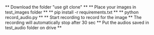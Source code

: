 ** Download the folder "use git clone" **
** Place your images in test_images folder **
** pip install -r requirements.txt **
** python record_audio.py **
** Start recording to record for the image ** The recording will automatically stop after 30 sec
** Put the audios saved in test_audio folder on drive **
